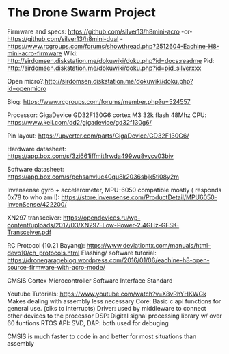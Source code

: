 # The Drone Swarm Project

Firmware and specs: https://github.com/silver13/h8mini-acro 
-or- https://github.com/silver13/h8mini-dual
       -       https://www.rcgroups.com/forums/showthread.php?2512604-Eachine-H8-mini-acro-firmware 
Wiki: http://sirdomsen.diskstation.me/dokuwiki/doku.php?id=docs:readme 
Pid: http://sirdomsen.diskstation.me/dokuwiki/doku.php?id=pid_silverxxx 

Open micro?:http://sirdomsen.diskstation.me/dokuwiki/doku.php?id=openmicro 

Blog: https://www.rcgroups.com/forums/member.php?u=524557 


Processor: GigaDevice GD32F130G6 cortex M3 32k flash 48Mhz CPU: 
https://www.keil.com/dd2/gigadevice/gd32f130g6/ 

Pin layout: https://upverter.com/parts/GigaDevice/GD32F130G6/ 

Hardware datasheet: https://app.box.com/s/3zi661iffmit1rwda499wu8vycv03biv 

Software datasheet: https://app.box.com/s/pehsanvluc40qu8k2036sbjk5ti08y2m 

Invensense gyro + accelerometer, MPU-6050 compatible mostly ( responds 0x78 to who am I): 
https://store.invensense.com/ProductDetail/MPU6050-InvenSense/422200/ 

XN297 transceiver:
https://opendevices.ru/wp-content/uploads/2017/03/XN297-Low-Power-2.4GHz-GFSK-Transceiver.pdf 

RC Protocol (10.21 Bayang): https://www.deviationtx.com/manuals/html-devo10/ch_protocols.html 
Flashing/ software tutorial: https://dronegarageblog.wordpress.com/2016/01/06/eachine-h8-open-source-firmware-with-acro-mode/ 

CMSIS
Cortex Microcontroller Software Interface Standard 


Youtube Tutorials: https://www.youtube.com/watch?v=X8vRhYHKWGk 
Makes dealing with assembly less necessary
Core: Basic c api functions for general use. (clks to interrupts)
Driver: used by middleware to connect other devices to the processor
DSP: Digital signal processing library w/ over 60 funtions
RTOS API:
SVD, DAP: both used for debuging

CMSIS is much faster to code in and better for most situations than  assembly
